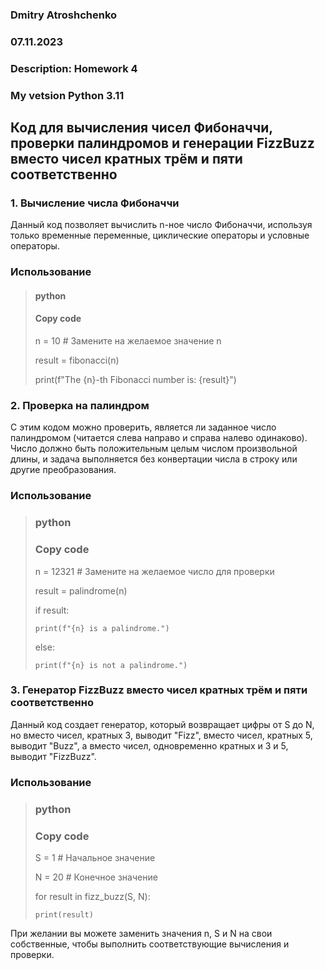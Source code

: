 ### Dmitry Atroshchenko
### 07.11.2023
### Description: Homework 4
### My vetsion Python 3.11

## Код для вычисления чисел Фибоначчи, проверки палиндромов и генерации FizzBuzz вместо чисел кратных трём и пяти соответственно

### 1. Вычисление числа Фибоначчи
Данный код позволяет вычислить n-ное число Фибоначчи, используя только временные переменные, циклические операторы и условные операторы.

### Использование

> #### python
> #### Copy code
> 
> n = 10  # Замените на желаемое значение n
> 
> result = fibonacci(n)
> 
> print(f"The {n}-th Fibonacci number is: {result}")

### 2. Проверка на палиндром
С этим кодом можно проверить, является ли заданное число палиндромом (читается слева направо и справа налево одинаково). Число должно быть положительным целым числом произвольной длины, и задача выполняется без конвертации числа в строку или другие преобразования.

### Использование

> ### python
> ### Copy code
> n = 12321  # Замените на желаемое число для проверки
> 
> result = palindrome(n)
> 
> if result:
> 
>     print(f"{n} is a palindrome.")
> 
> else:
> 
>     print(f"{n} is not a palindrome.")

### 3. Генератор FizzBuzz вместо чисел кратных трём и пяти соответственно
Данный код создает генератор, который возвращает цифры от S до N, но вместо чисел, кратных 3, выводит "Fizz", вместо чисел, кратных 5, выводит "Buzz", а вместо чисел, одновременно кратных и 3 и 5, выводит "FizzBuzz".

### Использование

> ### python
> ### Copy code
> S = 1  # Начальное значение
> 
> N = 20  # Конечное значение
> 
> for result in fizz_buzz(S, N):
> 
>     print(result)
При желании вы можете заменить значения n, S и N на свои собственные, чтобы выполнить соответствующие вычисления и проверки.

